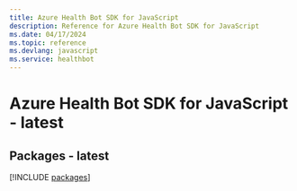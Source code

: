 ```yaml
---
title: Azure Health Bot SDK for JavaScript
description: Reference for Azure Health Bot SDK for JavaScript
ms.date: 04/17/2024
ms.topic: reference
ms.devlang: javascript
ms.service: healthbot
---
```

# Azure Health Bot SDK for JavaScript - latest
## Packages - latest
[!INCLUDE [packages](health-bot-index.md)]